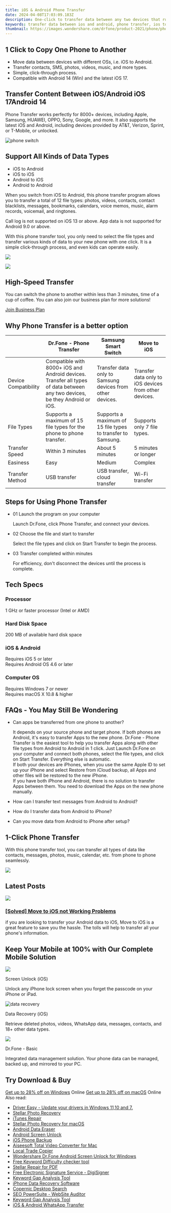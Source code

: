 ```yaml
---
title: iOS & Android Phone Transfer
date: 2024-04-08T17:03:09.183Z
description: One-click to transfer data between any two devices that run iOS or Android, including contacts, messages, photos, etc.
keywords: transfer data between ios and android, phone transfer, ios to android transfer, android to ios transfer
thumbnail: https://images.wondershare.com/drfone/product-2021/phone/phone-banner.png
---
```


## 1 Click to Copy One Phone to Another

- Move data between devices with different OSs, i.e. iOS to Android.
- Transfer contacts, SMS, photos, videos, music, and more types.
- Simple, click-through process.
- Compatible with Android 14 (Win) and the latest iOS 17.

## Transfer Content Between iOS/Android iOS 17Android 14

Phone Transfer works perfectly for 8000+ devices, including Apple, Samsung, HUAWEI, OPPO, Sony, Google, and more. It also supports the latest iOS and Android, including devices provided by AT&T, Verizon, Sprint, or T-Mobile, or unlocked.

![phone switch](https://images.wondershare.com/drfone/product-2021/phone/phone-img1.png)

## Support All Kinds of Data Types

- iOS to Android
- iOS to iOS
- Android to iOS
- Android to Android

When you switch from iOS to Android, this phone transfer program allows you to transfer a total of 12 file types: photos, videos, contacts, contact blacklists, messages, bookmarks, calendars, voice memos, music, alarm records, voicemail, and ringtones.

Call log is not supported on iOS 13 or above. App data is not supported for Android 9.0 or above.

With this phone transfer tool, you only need to select the file types and transfer various kinds of data to your new phone with one click. It is a simple click-through process, and even kids can operate easily.

![](https://images.wondershare.com/drfone/product-2021/phone/phone-img2.png)

![](https://images.wondershare.com/drfone/product-2021/phone/phone-img3.png)

## High-Speed Transfer

You can switch the phone to another within less than 3 minutes, time of a cup of coffee. You can also join our business plan for more solutions!

[Join Business Plan](https://drfone.wondershare.com/business/volume-license.html)

## Why Phone Transfer is a better option

|                      | Dr.Fone - Phone Transfer                                                                                                   | Samsung Smart Switch                                        | Move to iOS                                           |
| -------------------- | -------------------------------------------------------------------------------------------------------------------------- | ----------------------------------------------------------- | ----------------------------------------------------- |
| Device Compatibility | Compatible with 8000+ iOS and Android devices. Transfer all types of data between any two devices, be they Android or iOS. | Transfer data only to Samsung devices from other devices.   | Transfer data only to iOS devices from other devices. |
| File Types           | Supports a maximum of 15 file types for the phone to phone transfer.                                                       | Supports a maximum of 15 file types to transfer to Samsung. | Supports only 7 file types.                           |
| Transfer Speed       | Within 3 minutes                                                                                                           | About 5 minutes                                             | 5 minutes or longer                                   |
| Easiness             | Easy                                                                                                                       | Medium                                                      | Complex                                               |
| Transfer Method      | USB transfer                                                                                                               | USB transfer, cloud transfer                                | Wi-Fi transfer                                        |

## Steps for Using Phone Transfer

- 01 Launch the program on your computer

    Launch Dr.Fone, click Phone Transfer, and connect your devices.

- 02 Choose the file and start to transfer

    Select the file types and click on Start Transfer to begin the process.

- 03 Transfer completed within minutes

    For efficiency, don't disconnect the devices until the process is complete.

## Tech Specs

### Processor

1 GHz or faster processor (Intel or AMD)

### Hard Disk Space

200 MB of available hard disk space

### iOS & Android

Requires iOS 5 or later  
Requires Android OS 4.6 or later

### Computer OS

Requires Windows 7 or newer  
Requires macOS X 10.8 & higher

## FAQs - You May Still Be Wondering

- Can apps be transferred from one phone to another?

    It depends on your source phone and target phone. If both phones are Android, it's easy to transfer Apps to the new phone. Dr.Fone - Phone Transfer is the easiest tool to help you transfer Apps along with other file types from Android to Android in 1 click. Just Launch Dr.Fone on your computer and connect both phones, select the file types, and click on Start Transfer. Everything else is automatic.  
    If both your devices are iPhones, when you use the same Apple ID to set up your iPhone and select Restore from iCloud backup, all Apps and other files will be restored to the new iPhone.  
    If you have both iPhone and Android, there is no solution to transfer Apps between them. You need to download the Apps on the new phone manually.

- How can I transfer text messages from Android to Android?

- How do I transfer data from Android to iPhone?

- Can you move data from Android to iPhone after setup?

## 1-Click Phone Transfer

With this phone transfer tool, you can transfer all types of data like contacts, messages, photos, music, calendar, etc. from phone to phone seamlessly.

![](https://images.wondershare.com/drfone/product-2021/phone/phone-img4.png)

## Latest Posts

![](https://images.wondershare.com/drfone/product-2021/password/img_latest_1.png)

### [\[Solved\] Move to iOS not Working Problems](https://drfone.wondershare.com/transfer/move-to-ios-not-working.html)

if you are looking to transfer your Android data to iOS, Move to iOS is a great feature to save you the hassle. The tolls will help to transfer all your phone's information.

## Keep Your Mobile at 100% with Our Complete Mobile Solution

![](https://images.wondershare.com/drfone/product-2021/password/img_screen_unlock.svg)

Screen Unlock (iOS)

Unlock any iPhone lock screen when you forget the passcode on your iPhone or iPad.

![data recovery](https://images.wondershare.com/drfone/product-2021/data-recovery/recover.png)

Data Recovery (iOS)

Retrieve deleted photos, videos, WhatsApp data, messages, contacts, and 18+ other data types.

![](https://images.wondershare.com/drfone/product-2021/password/img_phone_backup.svg)

Dr.Fone - Basic

Integrated data management solution. Your phone data can be managed, backed up, and mirrored to your PC.

## Try Download & Buy

[Get up to 28% off on Windows](https://secure.2checkout.com/order/checkout.php?PRODS=4719745&QTY=1&AFFILIATE=108875&CART=1) Online
[Get up to 28% off on macOS](https://secure.2checkout.com/order/checkout.php?PRODS=4719759&QTY=1&AFFILIATE=108875&CART=1) Online
<span class="atpl-alsoreadstyle">Also read:</span>
<div><ul>
<li><a href="https://tools.techidaily.com/download/" ><u>Driver Easy - Update your drivers in Windows 11,10 and 7.</u></a></li>
<li><a href="https://tools.techidaily.com/stellar-photo-recovery/" ><u>Stellar Photo Recovery</u></a></li>
<li><a href="https://tools.techidaily.com/wondershare/drfone/itunes-repair/" ><u>iTunes Repair</u></a></li>
<li><a href="https://tools.techidaily.com/stellar-photo-recovery-for-mac/" ><u>Stellar Photo Recovery for macOS</u></a></li>
<li><a href="https://tools.techidaily.com/wondershare/drfone/android-data-eraser/" ><u>Android Data Eraser</u></a></li>
<li><a href="https://tools.techidaily.com/unlock-android-screen/" ><u>Android Screen Unlock</u></a></li>
<li><a href="https://tools.techidaily.com/iphone-backup-and-restore/" ><u>iOS Phone Backup</u></a></li>
<li><a href="https://tools.techidaily.com/aiseesoft-total-video-converter-for-mac/" ><u>Aiseesoft Total Video Converter for Mac</u></a></li>
<li><a href="https://tools.techidaily.com/mt4copier/" ><u>Local Trade Copier</u></a></li>
<li><a href="https://tools.techidaily.com/wondershare-dr-fone-unlock-android-screen-for-win/" ><u>Wondershare Dr.Fone Android Screen Unlock for Windows</u></a></li>
<li><a href="https://tools.techidaily.com/keyword-difficulty-tool/" ><u>Free Keyword Difficulty checker tool</u></a></li>
<li><a href="https://tools.techidaily.com/stellardata-recovery/repair-for-pdf/" ><u>Stellar Repair for PDF</u></a></li>
<li><a href="https://tools.techidaily.com/digisigner/" ><u>Free Electronic Signature Service - DigiSigner</u></a></li>
<li><a href="https://tools.techidaily.com/keyword-gap/" ><u>Keyword Gap Analysis Tool</u></a></li>
<li><a href="https://tools.techidaily.com/data-recovery-ios/" ><u>iPhone Data Recovery Software</u></a></li>
<li><a href="https://tools.techidaily.com/copernic-desktop-search/" ><u>Copernic Desktop Search</u></a></li>
<li><a href="https://tools.techidaily.com/link-assistant-website-auditor/" ><u>SEO PowerSuite - WebSite Auditor</u></a></li>
<li><a href="https://tools.techidaily.com/link-assistant/keyword-research/keyword-gap/" ><u>Keyword Gap Analysis Tool</u></a></li>
<li><a href="https://tools.techidaily.com/whatsapp-transfer/" ><u>iOS & Android WhatsApp Transfer </u></a></li>
</ul></div>
